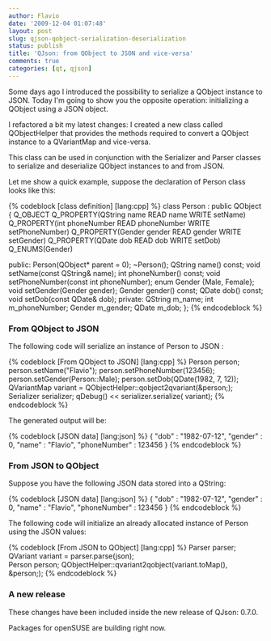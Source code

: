 ```yaml
---
author: Flavio
date: '2009-12-04 01:07:48'
layout: post
slug: qjson-qobject-serialization-deserialization
status: publish
title: 'QJson: from QObject to JSON and vice-versa'
comments: true
categories: [qt, qjson]
---
```


Some days ago I introduced the possibility to serialize a QObject instance to
JSON. Today I'm going to show you the opposite operation: initializing a
QObject using a JSON object.

I refactored a bit my latest changes: I created a new class called
QObjectHelper that provides the methods required to convert a QObject instance
to a QVariantMap and vice-versa.

This class can be used in conjunction with the Serializer and Parser classes
to serialize and deserialize QObject instances to and from JSON.

Let me show a quick example, suppose the declaration of Person class looks
like this:

{% codeblock [class definition] [lang:cpp] %}
class Person : public QObject
{
  Q_OBJECT
  Q_PROPERTY(QString name READ name WRITE setName)
  Q_PROPERTY(int phoneNumber READ phoneNumber WRITE setPhoneNumber)
  Q_PROPERTY(Gender gender READ gender WRITE setGender)
  Q_PROPERTY(QDate dob READ dob WRITE setDob)
  Q_ENUMS(Gender)

  public:
    Person(QObject* parent = 0);
    ~Person();
    QString name() const;
    void setName(const QString& name);
    int phoneNumber() const;
    void setPhoneNumber(const int  phoneNumber);
    enum Gender {Male, Female};
    void setGender(Gender gender);
    Gender gender() const;
    QDate dob() const;
    void setDob(const QDate& dob);
  private:
    QString m_name;
    int m_phoneNumber;
    Gender m_gender;
    QDate m_dob;
};
{% endcodeblock %}

### From QObject to JSON

The following code will serialize an instance of Person to JSON :

{% codeblock [From QObject to JSON] [lang:cpp] %}
Person person;
person.setName("Flavio");
person.setPhoneNumber(123456);
person.setGender(Person::Male);
person.setDob(QDate(1982, 7, 12));
QVariantMap variant = QObjectHelper::qobject2qvariant(&person;);
Serializer serializer;
qDebug() << serializer.serialize( variant);
{% endcodeblock %}

The generated output will be:

{% codeblock [JSON data] [lang:json] %}
{ "dob" : "1982-07-12", "gender" : 0, "name" : "Flavio", "phoneNumber" : 123456 }
{% endcodeblock %}

### From JSON to QObject

Suppose you have the following JSON data stored into a QString:

{% codeblock [JSON data] [lang:json] %}
{ "dob" : "1982-07-12", "gender" : 0, "name" : "Flavio", "phoneNumber" : 123456 }
{% endcodeblock %}

The following code will initialize an already allocated instance of Person
using the JSON values:

    
{% codeblock [From JSON to QObject] [lang:cpp] %}
Parser parser;
QVariant variant = parser.parse(json);  
Person person;
QObjectHelper::qvariant2qobject(variant.toMap(), &person;);
{% endcodeblock %}

### A new release

These changes have been included inside the new release of QJson: 0.7.0.

Packages for openSUSE are building right now.


